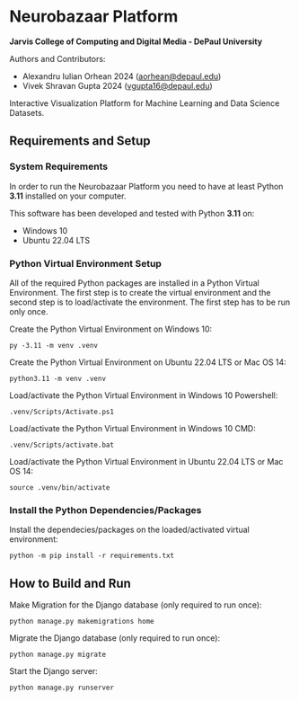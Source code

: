 # Neurobazaar Platform  
**Jarvis College of Computing and Digital Media - DePaul University**  

Authors and Contributors:
- Alexandru Iulian Orhean 2024 (aorhean@depaul.edu)  
- Vivek Shravan Gupta 2024 (vgupta16@depaul.edu)  

Interactive Visualization Platform for Machine Learning and Data Science Datasets.

## Requirements and Setup

### System Requirements

In order to run the Neurobazaar Platform you need to have at least Python **3.11** installed on your computer.

This software has been developed and tested with Python **3.11** on:
- Windows 10
- Ubuntu 22.04 LTS

### Python Virtual Environment Setup

All of the required Python packages are installed in a Python Virtual Environment. The first step is to create the virtual environment and the second step is to load/activate the environment. The first step has to be run only once.

Create the Python Virtual Environment on Windows 10:
```
py -3.11 -m venv .venv
```

Create the Python Virtual Environment on Ubuntu 22.04 LTS or Mac OS 14:  
```
python3.11 -m venv .venv  
```

Load/activate the Python Virtual Environment in Windows 10 Powershell:
```
.venv/Scripts/Activate.ps1
```

Load/activate the Python Virtual Environment in Windows 10 CMD:
```
.venv/Scripts/activate.bat
```

Load/activate the Python Virtual Environment in Ubuntu 22.04 LTS or Mac OS 14: 
```
source .venv/bin/activate
```

### Install the Python Dependencies/Packages

Install the dependecies/packages on the loaded/activated virtual environment:
```
python -m pip install -r requirements.txt
```

## How to Build and Run

Make Migration for the Django database (only required to run once):
```
python manage.py makemigrations home
```

Migrate the Django database (only required to run once):
```
python manage.py migrate
```

Start the Django server:
```
python manage.py runserver   
```
